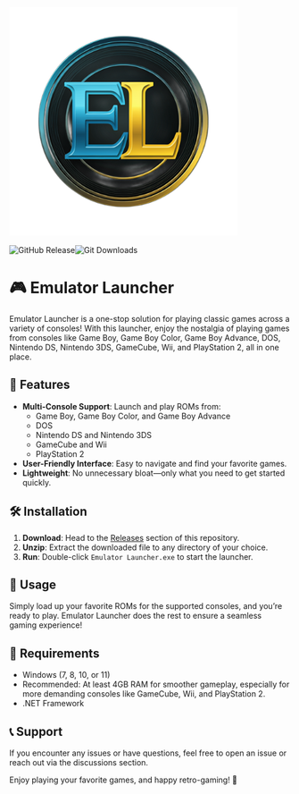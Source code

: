 
![Emulator Launcher Logo](unnamed_processed.png)

![GitHub Release](https://img.shields.io/github/v/release/bobbydanieljones/Emulator-Launcher-Public)![Git Downloads](https://img.shields.io/github/downloads/bobbydanieljones/Emulator-Launcher-Public/total.svg)


# 🎮 Emulator Launcher

Emulator Launcher is a one-stop solution for playing classic games across a variety of consoles! With this launcher, enjoy the nostalgia of playing games from consoles like Game Boy, Game Boy Color, Game Boy Advance, DOS, Nintendo DS, Nintendo 3DS, GameCube, Wii, and PlayStation 2, all in one place.

## 🚀 Features
- **Multi-Console Support**: Launch and play ROMs from:
  - Game Boy, Game Boy Color, and Game Boy Advance
  - DOS
  - Nintendo DS and Nintendo 3DS
  - GameCube and Wii
  - PlayStation 2
- **User-Friendly Interface**: Easy to navigate and find your favorite games.
- **Lightweight**: No unnecessary bloat—only what you need to get started quickly.

## 🛠 Installation
1. **Download**: Head to the [Releases](https://github.com/bobbydanieljones/Emulator-Launcher-Public/releases) section of this repository.
2. **Unzip**: Extract the downloaded file to any directory of your choice.
3. **Run**: Double-click `Emulator Launcher.exe` to start the launcher.

## 📂 Usage
Simply load up your favorite ROMs for the supported consoles, and you’re ready to play. Emulator Launcher does the rest to ensure a seamless gaming experience!

## 🔧 Requirements
- Windows (7, 8, 10, or 11)
- Recommended: At least 4GB RAM for smoother gameplay, especially for more demanding consoles like GameCube, Wii, and PlayStation 2.
- .NET Framework

## 📞 Support
If you encounter any issues or have questions, feel free to open an issue or reach out via the discussions section.

Enjoy playing your favorite games, and happy retro-gaming! 🎉
